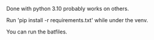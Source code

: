 Done with python 3.10 probably works on others.

Run 'pip install -r requirements.txt' while under the venv.

You can run the batfiles.
